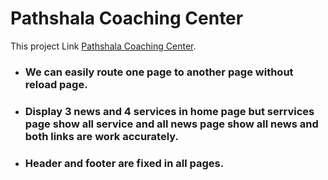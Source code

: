 # Pathshala Coaching Center

This project Link [Pathshala Coaching Center](https://zealous-yonath-026850.netlify.app/).

* ### We can easily route one page to another page without reload page.
* ### Display 3 news and 4 services in home page but serrvices page show all service and all news page show all news and both links are work accurately.
* ### Header and footer are fixed in all pages.